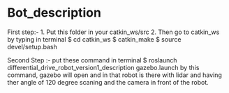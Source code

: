 # Bot_description
First step:- 1. Put this folder in your catkin_ws/src
             2. Then go to catkin_ws by typing in terminal
              $ cd catkin_ws
              $ catkin_make
              $ source devel/setup.bash

Second Step :- put these command in terminal
            $ roslaunch differential_drive_robot_version1_description gazebo.launch 
            by this command, gazebo will open and in that robot is there with lidar and having ther angle of 120 degree scaning and the camera in front of the robot.
